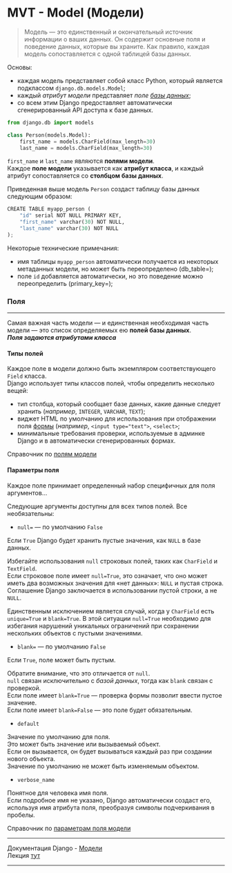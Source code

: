 # MVT - Model (Модели)


>Модель — это единственный и окончательный источник информации о ваших данных. 
> Он содержит основные поля и поведение данных, которые вы храните. 
> Как правило, каждая модель сопоставляется с одной таблицей базы данных.

Основы:
- каждая модель представляет собой класс Python, который является подклассом 
`django.db.models.Model`;
- каждый *атрибут модели* представляет *поле [базы данных](БД.md)*;
- cо всем этим Django предоставляет автоматически сгенерированный API доступа к базе данных.

```python
from django.db import models

class Person(models.Model):
    first_name = models.CharField(max_length=30)
    last_name = models.CharField(max_length=30)
```
`first_name` и `last_name` являются **полями модели**.<br>
Каждое **поле модели** указывается как **атрибут класса**, 
и каждый атрибут сопоставляется со **столбцом базы данных**.

Приведенная выше модель `Person` создаст таблицу базы данных следующим образом:
```python
CREATE TABLE myapp_person (
    "id" serial NOT NULL PRIMARY KEY,
    "first_name" varchar(30) NOT NULL,
    "last_name" varchar(30) NOT NULL
);
```
Некоторые технические примечания:
- имя таблицы `myapp_person` автоматически получается из некоторых метаданных модели, 
но может быть переопределено (db_table=);
- поле `id` добавляется автоматически, но это поведение можно переопределить (primary_key=);


### Поля
___

Самая важная часть модели — и единственная необходимая часть модели — это список 
определяемых ею **полей базы данных**.<br>
***Поля задаются атрибутами класса***

####  Типы полей
Каждое поле в модели должно быть экземпляром соответствующего `Field` класса.<br> 
Django использует типы классов полей, чтобы определить несколько вещей:
- тип столбца, который сообщает базе данных, какие данные следует хранить 
(*например*, `INTEGER`, `VARCHAR`, `TEXT`);
- виджет HTML по умолчанию для использования при отображении поля [формы](Django-Формы(Form%20&%20ModelForm).md) (*например*,
`<input type="text">`, `<select>`;
- минимальные требования проверки, используемые в админке Django и в автоматически сгенерированных формах.

Справочник по [полям модели](https://docs.djangoproject.com/en/4.0/ref/models/fields/#model-field-types)

#### Параметры поля

Каждое поле принимает определенный набор специфичных для поля аргументов...

Следующие аргументы доступны для всех типов полей. Все необязательны:

- `null=`  — по умолчанию `False` <br>

Если `True` Django будет хранить пустые значения, как `NULL` в базе данных.

Избегайте использования `null` строковых полей, таких как `CharField` и `TextField`.<br>
Если строковое поле имеет `null=True`, это означает, что оно может иметь два 
возможных значения для «нет данных»: `NULL` и пустая строка. <br>
Соглашение Django заключается в использовании пустой строки, а не `NULL`.

Единственным исключением является случай, когда у `CharField` есть `unique=True` и 
`blank=True`. В этой ситуации `null=True` необходимо для избегания нарушений 
уникальных ограничений при сохранении нескольких объектов с пустыми значениями.

- `blank=`  — по умолчанию `False` <br>

Если `True`, поле может быть пустым.

Обратите внимание, что это отличается от `null`.<br>
`null` связан исключительно с *базой данных*, тогда как `blank` связан с проверкой.<br>
Если поле имеет `blank=True` — проверка формы позволит ввести пустое значение.<br>
Если поле имеет `blank=False` — это поле будет обязательным.

- `default`

Значение по умолчанию для поля.<br> Это может быть значение или вызываемый объект.<br>
Если он вызывается, он будет вызываться каждый раз при создании нового объекта.<br>
Значение по умолчанию не может быть изменяемым объектом.

- `verbose_name`

Понятное для человека имя поля.<br>
Если подробное имя не указано, Django автоматически создаст его, используя имя 
атрибута поля, преобразуя символы подчеркивания в пробелы.


Справочник по [параметрам поля модели](https://docs.djangoproject.com/en/4.0/ref/models/fields/#common-model-field-options)

---

Документация Django - [Модели](https://docs.djangoproject.com/en/4.0/topics/db/models/#module-django.db.models)<br>
Лекция [тут](https://github.com/PonomaryovVladyslav/PythonCources/blob/master/lesson30.md)

___